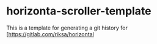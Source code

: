 # horizonta-scroller-template
This is a template for generating a git history for 
[https://gitlab.com/riksa/horizontal
